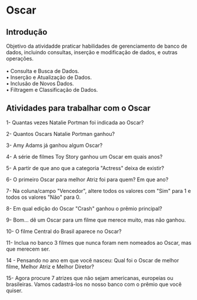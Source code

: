 # Oscar
<h2>Introdução</h2>
Objetivo da atividadde praticar habilidades de gerenciamento de banco de dados, incluindo consultas, inserção e modificação de dados, e outras operações.
<br> <br>
•  Consulta e Busca de Dados.<br>
•  Inserção e Atualização de Dados.<br>
•  Inclusão de Novos Dados.<br>
•  Filtragem e Classificação de Dados.

<h2>Atividades para trabalhar com o Oscar</h2>

1- Quantas vezes Natalie Portman foi indicada ao Oscar?

2- Quantos Oscars Natalie Portman ganhou?

3- Amy Adams já ganhou algum Oscar?

4- A série de filmes Toy Story ganhou um Oscar em quais anos?

5- A partir de que ano que a categoria "Actress" deixa de existir? 

6- O primeiro Oscar para melhor Atriz foi para quem? Em que ano?

7- Na coluna/campo "Vencedor", altere todos os valores com "Sim" para 1 e todos os valores "Não" para 0.

8- Em qual edição do Oscar "Crash" ganhou o prêmio principal?

9- Bom... dê um Oscar para um filme que merece muito, mas não ganhou.

10- O filme Central do Brasil aparece no Oscar?

11- Inclua no banco 3 filmes que nunca foram nem nomeados ao Oscar, mas que merecem ser. 

14 - Pensando no ano em que você nasceu: Qual foi o Oscar de melhor filme, Melhor Atriz e Melhor Diretor?

15- Agora procure 7 atrizes que não sejam americanas, europeias ou brasileiras.  Vamos cadastrá-los no nosso banco com o prêmio que você quiser. 
